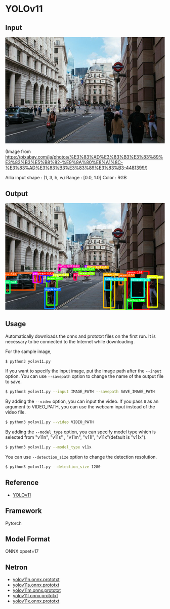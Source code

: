 # YOLOv11

## Input

![Input](input.jpg)

(Image from https://pixabay.com/ja/photos/%E3%83%AD%E3%83%B3%E3%83%89%E3%83%B3%E5%B8%82-%E9%8A%80%E8%A1%8C-%E3%83%AD%E3%83%B3%E3%83%89%E3%83%B3-4481399/)

Ailia input shape : (1, 3, h, w)
Range : [0.0, 1.0]
Color : RGB

## Output

![Output](output.png)

## Usage

Automatically downloads the onnx and prototxt files on the first run.
It is necessary to be connected to the Internet while downloading.

For the sample image,

```bash
$ python3 yolov11.py
```

If you want to specify the input image, put the image path after the `--input` option.
You can use `--savepath` option to change the name of the output file to save.

```bash
$ python3 yolov11.py --input IMAGE_PATH --savepath SAVE_IMAGE_PATH
```

By adding the `--video` option, you can input the video.
If you pass `0` as an argument to VIDEO_PATH, you can use the webcam input instead of the video file.

```bash
$ python3 yolov11.py --video VIDEO_PATH
```

By adding the `--model_type` option, you can specify model type which is selected from "v11n", "v11s" , "v11m", "v11l", "v11x"(default is "v11x").

```bash
$ python3 yolov11.py --model_type v11x
```

You can use `--detection_size` option to change the detection resolution.

```bash
$ python3 yolov11.py --detection_size 1280
```

## Reference

- [YOLOv11](https://github.com/ultralytics/ultralytics)

## Framework

Pytorch

## Model Format

ONNX opset=17

## Netron

- [yolov11n.onnx.prototxt](https://netron.app/?url=https://storage.googleapis.com/ailia-models/yolov11/yolov11n.onnx.prototxt)
- [yolov11s.onnx.prototxt](https://netron.app/?url=https://storage.googleapis.com/ailia-models/yolov11/yolov11s.onnx.prototxt)
- [yolov11m.onnx.prototxt](https://netron.app/?url=https://storage.googleapis.com/ailia-models/yolov11/yolov11m.onnx.prototxt)
- [yolov11l.onnx.prototxt](https://netron.app/?url=https://storage.googleapis.com/ailia-models/yolov11/yolov11l.onnx.prototxt)
- [yolov11x.onnx.prototxt](https://netron.app/?url=https://storage.googleapis.com/ailia-models/yolov11/yolov11x.onnx.prototxt)
